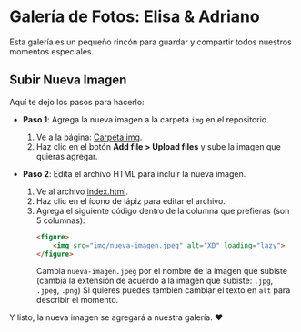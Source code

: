 # **Galería de Fotos: Elisa & Adriano**

Esta galería es un pequeño rincón para guardar y compartir todos nuestros momentos especiales.

## **Subir Nueva Imagen**

Aquí te dejo los pasos para hacerlo:

- **Paso 1**: Agrega la nueva imagen a la carpeta `img` en el repositorio.
    1. Ve a la página: [Carpeta img](https://github.com/n4ndp/20-12-24/tree/main/img).
    2. Haz clic en el botón **Add file > Upload files** y sube la imagen que quieras agregar.

- **Paso 2**: Edita el archivo HTML para incluir la nueva imagen.
    1. Ve al archivo [index.html](https://github.com/n4ndp/20-12-24/blob/main/index.html).
    2. Haz clic en el ícono de lápiz para editar el archivo.
    3. Agrega el siguiente código dentro de la columna que prefieras (son 5 columnas):
        ```html
        <figure>
            <img src="img/nueva-imagen.jpeg" alt="XD" loading="lazy">
        </figure>
        ```
        Cambia `nueva-imagen.jpeg` por el nombre de la imagen que subiste (cambia la extensión de acuerdo a la imagen que subiste: `.jpg`, `.jpeg`, `.png`) Si quieres puedes también cambiar el texto en `alt` para describir el momento.

Y listo, la nueva imagen se agregará a nuestra galería. ❤️
